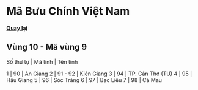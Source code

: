 # Mã Bưu Chính Việt Nam

**[Quay lại](https://khangshirokuma.github.io/MaBuuChinhVietNam/Danh_Sách/Mã_Tỉnh/Theo_Mã_Vùng/)**

## Vùng 10 - Mã vùng 9
  
Số thứ tự | Mã tỉnh | Tên tỉnh

1 | 90 | An Giang
2 | 91 - 92 | Kiên Giang
3 | 94 | TP. Cần Thơ (TƯ)
4 | 95 | Hậu Giang
5 | 96 | Sóc Trăng
6 | 97 | Bạc Liêu
7 | 98 | Cà Mau
